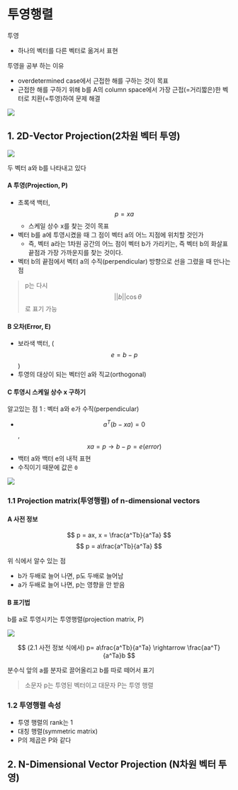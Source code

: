 # 투영행렬 

투영
- 하나의 벡터를 다른 벡터로 옮겨서 표현

투영을 공부 하는 이유
- overdetermined case에서 근접한 해를 구하는 것이 목표 
- 근접한 해를 구하기 위해 b를 A의 column space에서 가장 근접(=거리짧은)한 벡터로 치환(=투영)하여 문제 해결

![](http://cfile25.uf.tistory.com/image/220DC44F58D2587B1EE6FF)


## 1. 2D-Vector Projection(2차원 벡터 투영)

![](http://cfile9.uf.tistory.com/image/211BD64E58CD6EB1118EB9)

두 벡터 a와 b를 나타내고 있다


#### A 투영(Projection, P)
- 초록색 백터,  $$p=xa$$ 
    - 스케일 상수 x를 찾는 것이 목표 
- 벡터 b를 a에 투영시켰을 때 그 점이 벡터 a의 어느 지점에 위치할 것인가
    - 즉, 벡터 a라는 1차원 공간의 어느 점이 벡터 b가 가리키는, 즉 벡터 b의 화살표 끝점과 가장 가까운지를 찾는 것이다. 
- 벡터 b의 끝점에서 벡터 a의 수직(perpendicular) 방향으로 선을 그렸을 때 만나는 점


> p는 다시 $$ ||b||\cos\theta$$로 표기 가능 


#### B 오차(Error, E)
- 보라색 백터, ($$e = b-p$$)
- 투영의 대상이 되는 벡터인 a와 직교(orthogonal)


#### C 투영시 스케일 상수 x 구하기 

알고있는 점 1 : 벡터 a와 e가 수직(perpendicular) 
- $$ a^T(b-xa) = 0  $$, $$ xa = p  \rightarrow  b-p = e(error)$$
- 백터 a와 백터 e의 내적 표현
- 수직이기 때문에 값은 `0`

![](http://cfile5.uf.tistory.com/image/2550FB4B58CD68F81ACE8F)


### 1.1 Projection matrix(투영행렬) of n-dimensional vectors

#### A 사전 정보

$$ p = ax,  x = \frac{a^Tb}{a^Ta} $$
$$ p = a\frac{a^Tb}{a^Ta} $$


위 식에서 알수 있는 점 
- b가 두배로 늘어 나면, p도 두배로 늘어남 
- a가 두배로 늘어 나면, p는 영향을 안 받음 

#### B 표기법 
b를 a로 투영시키는 투영행렬(projection matrix, P) 

![](http://cfile3.uf.tistory.com/image/2303365058CE88230BADB3)

$$
(2.1 사전 정보 식에서) p= a\frac{a^Tb}{a^Ta} \rightarrow  \frac{aa^T}{a^Ta}b 
$$

분수식 앞의 a를 분자로 끌어올리고 b를 따로 떼어서 표기 

> 소문자 p는 투영된 벡터이고 대문자 P는 투영 행렬



### 1.2 투영행렬 속성 

- 투영 행렬의 rank는 1
- 대칭 행렬(symmetric matrix)
- P의 제곱은 P와 같다


## 2. N-Dimensional Vector Projection (N차원 벡터 투영)








